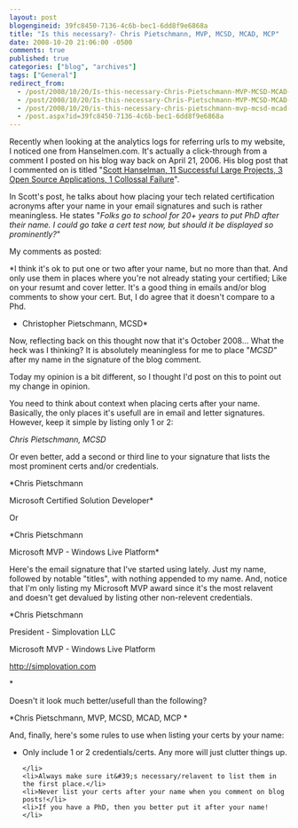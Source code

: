 ```yaml
---
layout: post
blogengineid: 39fc8450-7136-4c6b-bec1-6dd8f9e6868a
title: "Is this necessary?- Chris Pietschmann, MVP, MCSD, MCAD, MCP"
date: 2008-10-20 21:06:00 -0500
comments: true
published: true
categories: ["blog", "archives"]
tags: ["General"]
redirect_from: 
  - /post/2008/10/20/Is-this-necessary-Chris-Pietschmann-MVP-MCSD-MCAD-MCP.aspx
  - /post/2008/10/20/Is-this-necessary-Chris-Pietschmann-MVP-MCSD-MCAD-MCP
  - /post/2008/10/20/is-this-necessary-chris-pietschmann-mvp-mcsd-mcad-mcp
  - /post.aspx?id=39fc8450-7136-4c6b-bec1-6dd8f9e6868a
---
```

<!-- more -->


Recently when looking at the analytics logs for referring urls to my website, I noticed one from Hanselmen.com. It&#39;s actually a click-through from a comment I posted on his blog way back on April 21, 2006. His blog post that I commented on is titled &quot;<a href="http://www.hanselman.com/blog/ScottHanselman11SuccessfulLargeProjects3OpenSourceApplications1CollossalFailure.aspx">Scott Hanselman, 11 Successful Large Projects, 3 Open Source Applications, 1 Collossal Failure</a>&quot;.



In Scott&#39;s post, he talks about how placing your tech related certification acronyms after your name in your email signatures and such is rather meaningless. He states &quot;*Folks go to school for 20+ years to put PhD after their name. I could go take a cert test now, but should it be displayed so prominently?*&quot;

My comments as posted:


*I think it&#39;s ok to put one or two after your name, but no more than that. And only use them in places where you&#39;re not already stating your certified; Like on your resumt and cover letter. It&#39;s a good thing in emails and/or blog comments to show your cert. But, I do agree that it doesn&#39;t compare to a Phd.

- Christopher Pietschmann, MCSD*



Now, reflecting back on this thought now that it&#39;s October 2008... What the heck was I thinking? It is absolutely meaningless for me to place &quot;*MCSD&quot;* after my name in the signature of the blog comment. 



Today my opinion is a bit different, so I thought I&#39;d post on this to point out my change in opinion.



You need to think about context when placing certs after your name. Basically, the only places it&#39;s usefull are in email and letter signatures. However, keep it simple by listing only 1 or 2: 



*Chris Pietschmann, MCSD*



Or even better, add a second or third line to your signature that lists the most prominent certs and/or credentials.



*Chris Pietschmann

Microsoft Certified Solution Developer*



Or



*Chris Pietschmann

Microsoft MVP - Windows Live Platform*



Here&#39;s the email signature that I&#39;ve started using lately. Just my name, followed by notable &quot;titles&quot;, with nothing appended to my name. And, notice that I&#39;m only listing my Microsoft MVP award since it&#39;s the most relavent and doesn&#39;t get devalued by listing other non-relevent credentials. 



*Chris Pietschmann

President - Simplovation LLC

Microsoft MVP - Windows Live Platform

<a href="http://simplovation.com">http://simplovation.com</a>

<a href=""></a>*



Doesn&#39;t it look much better/usefull than the following?



*Chris Pietschmann, MVP, MCSD, MCAD, MCP *



And, finally, here&#39;s some rules to use when listing your certs by your name: 

<ul>
	<li>Only include 1 or 2 credentials/certs. Any more will just clutter things up.

	</li>
	<li>Always make sure it&#39;s necessary/relavent to list them in the first place.</li>
	<li>Never list your certs after your name when you comment on blog posts!</li>
	<li>If you have a PhD, then you better put it after your name! </li>
</ul>
